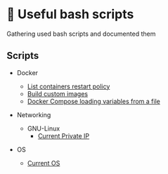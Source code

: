 # 📂 Useful bash scripts
Gathering used bash scripts and documented them

## Scripts
- Docker
	- [List containers restart policy](https://github.com/ehlui/usefull_bashitos_pavida/blob/master/docker/check_restart_policy_containers.sh)
	- [Build custom images](https://github.com/ehlui/usefull_bashitos_pavida/blob/master/docker/build_image.sh)
	- [Docker Compose loading variables from a file](https://github.com/ehlui/usefull_bashitos_pavida/blob/master/docker/compose_with_envs.sh)
- Networking
	- GNU-Linux
		- [Current Private IP](https://github.com/ehlui/usefull_bashitos_pavida/tree/master/network/gnu-linux) 

- OS
	- [Current OS](https://github.com/ehlui/usefull_bashitos_pavida/tree/master/os) 
